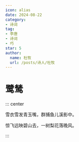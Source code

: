 ```yaml
---
icon: alias
date: 2024-08-22
category:
- 诗词
tag:
- 李唐
- 诗词
- 巧
star: 5
author:
  name: 杜牧
  url: /posts/诗人/杜牧
---
```


# 鹭鸶

<!-- more -->


::: center 

雪衣雪发青玉嘴，群捕鱼儿溪影中。

惊飞远映碧山去，一树梨花落晚风。

:::